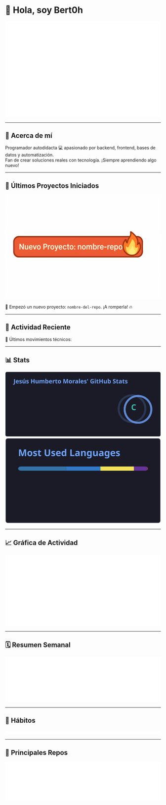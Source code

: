 # 👋 Hola, soy Bert0h

![Última actualización](./assets/updated.svg)

---

## 🧠 Acerca de mí

Programador autodidacta 💻 apasionado por backend, frontend, bases de datos y automatización.  
Fan de crear soluciones reales con tecnología. ¡Siempre aprendiendo algo nuevo!

---

## 🚀 Últimos Proyectos Iniciados

![Nuevo Proyecto](./assets/nuevo-proyecto-badge.png)

🎯 Empezó un nuevo proyecto: `nombre-del-repo`. ¡A romperla! 🔥

---

## 📌 Actividad Reciente

🔽 Últimos movimientos técnicos:

<!--RECENT_ACTIVITY:start-->
<!--END_SECTION:activity-->

---

## 📊 Stats

![GitHub Stats](./assets/stats.svg)  
![Top Languages](./assets/langs.svg)

---

## 📈 Gráfica de Actividad

![GitHub Activity Graph](./assets/graph.svg)

---

## 🗓️ Resumen Semanal

![Resumen semanal](./assets/metrics.svg)

---

## 🧠 Hábitos

![Hábitos](./assets/habits.svg)

---

## 🚀 Principales Repos

![Repos](./assets/repositories.svg)
